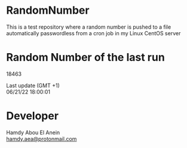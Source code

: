 # RandomNumber    
This is a test repository where a random number is pushed to a file automatically passwordless from a cron job in my Linux CentOS server    
# Random Number of the last run   
18463
      
Last update (GMT +1)    
06/21/22 18:00:01
# Developer    
Hamdy Abou El Anein   
hamdy.aea@protonmail.com
